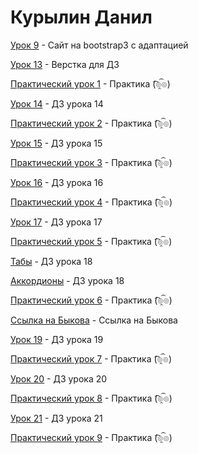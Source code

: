 # Курылин Данил

[Урок 9](danilkurylin.github.io/lesson_12/index.html "Сайт на bootstrap3") - Сайт на bootstrap3 с адаптацией


[Урок 13](danilkurylin.github.io/lesson_13/index.html "Сайт для ДЗ") - Верстка для ДЗ


[Практический урок 1](danilkurylin.github.io/practic_1/index.html "Практика 1") - Практика (͡๏̯͡๏)


[Урок 14](danilkurylin.github.io/lesson_14/index.html "ДЗ") - ДЗ урока 14


[Практический урок 2](danilkurylin.github.io/practic_2/index.html "Практика 2") - Практика (͡๏̯͡๏)


[Урок 15](danilkurylin.github.io/lesson_15/index.html "ДЗ") - ДЗ урока 15


[Практический урок 3](danilkurylin.github.io/practic_3/src/index.html "Практика 3") - Практика (͡๏̯͡๏)


[Урок 16](danilkurylin.github.io/lesson_16/index.html "ДЗ") - ДЗ урока 16


[Практический урок 4](danilkurylin.github.io/practic_4/index.html "Практика 4") - Практика (͡๏̯͡๏)


[Урок 17](danilkurylin.github.io/lesson_17/index.html "ДЗ") - ДЗ урока 17


[Практический урок 5](danilkurylin.github.io/practic_5/index.html "Практика 5") - Практика (͡๏̯͡๏)


[Табы](danilkurylin.github.io/lesson_18_tab/index.html "ДЗ") - ДЗ урока 18


[Аккордионы](danilkurylin.github.io/lesson_18_collapse/index.html "ДЗ") - ДЗ урока 18


[Практический урок 6](danilkurylin.github.io/practic_6/index.html "Практика 6") - Практика (͡๏̯͡๏)


[Ссылка на Быкова](danilkurylin.github.io/Bukov/index.html "Художники") - Ссылка на Быкова


[Урок 19](danilkurylin.github.io/lesson_19/index.html "ДЗ") - ДЗ урока 19


[Практический урок 7](danilkurylin.github.io/practic_7/index.html "Практика 7") - Практика (͡๏̯͡๏)


[Урок 20](danilkurylin.github.io/lesson_20/index.html "ДЗ") - ДЗ урока 20


[Практический урок 8](danilkurylin.github.io/practic_8/index.html "Практика 8") - Практика (͡๏̯͡๏)


[Урок 21](danilkurylin.github.io/lesson_21/index.html "ДЗ") - ДЗ урока 21


[Практический урок 9](danilkurylin.github.io/practic_9/index.html "Практика 9") - Практика (͡๏̯͡๏)